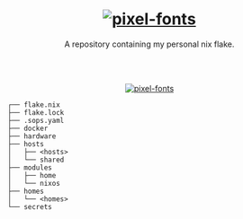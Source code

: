 <h1 align="center"><a href="https://fontmeme.com/pixel-fonts/"><img src="https://fontmeme.com/permalink/240129/1add7ef2bcaa28a4305401d08446746c.png" alt="pixel-fonts" border="0"></a></h1>

<p align="center">A repository containing my personal nix flake.</p>
<br></br>
<p align="center"><a href="https://fontmeme.com/pixel-fonts/"><img src="https://fontmeme.com/permalink/240129/9a82f6f9a9fd9b8acb396dbda70a0790.png" alt="pixel-fonts" border="0"></a></p>


```
┌── flake.nix
├── flake.lock
├── .sops.yaml
├── docker
├── hardware
├── hosts
│   ├── <hosts>
│   └── shared
├── modules
│   ├── home
│   └── nixos
├── homes
│   └── <homes>
└── secrets
```
